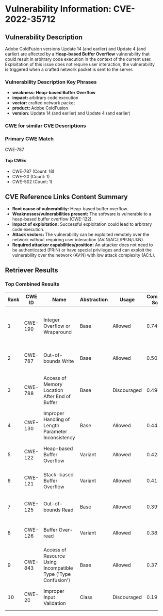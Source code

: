 # Vulnerability Information: CVE-2022-35712

## Vulnerability Description
Adobe ColdFusion versions Update 14 (and earlier) and Update 4 (and earlier) are affected by a **Heap-based Buffer Overflow** vulnerability that could result in arbitrary code execution in the context of the current user. Exploitation of this issue does not require user interaction, the vulnerability is triggered when a crafted network packet is sent to the server.

### Vulnerability Description Key Phrases
- **weakness:** **Heap-based Buffer Overflow**
- **impact:** arbitrary code execution
- **vector:** crafted network packet
- **product:** Adobe ColdFusion
- **version:** Update 14 (and earlier) and Update 4 (and earlier)

### CWE for similar CVE Descriptions
### Primary CWE Match
CWE-787

#### Top CWEs
- CWE-787 (Count: 18)
- CWE-20 (Count: 1)
- CWE-502 (Count: 1)

## CVE Reference Links Content Summary
- **Root cause of vulnerability:** Heap-based buffer overflow.
- **Weaknesses/vulnerabilities present:** The software is vulnerable to a heap-based buffer overflow (CWE-122).
- **Impact of exploitation:** Successful exploitation could lead to arbitrary code execution.
- **Attack vectors:** The vulnerability can be exploited remotely over the network without requiring user interaction (AV:N/AC:L/PR:N/UI:N).
- **Required attacker capabilities/position:** An attacker does not need to be authenticated (PR:N) or have special privileges and can exploit the vulnerability over the network (AV:N) with low attack complexity (AC:L).

## Retriever Results

### Top Combined Results

| Rank | CWE ID | Name | Abstraction | Usage | Combined Score | Retrievers | Individual Scores |
|------|--------|------|-------------|-------|---------------|------------|-------------------|
| 1 | CWE-190 | Integer Overflow or Wraparound | Base | Allowed | 0.7459 | dense, sparse, graph | dense: 0.513, sparse: 0.316, graph: 0.862 |
| 2 | CWE-787 | Out-of-bounds Write | Base | Allowed | 0.5024 | sparse, graph | sparse: 0.327, graph: 0.882 |
| 3 | CWE-788 | Access of Memory Location After End of Buffer | Base | Discouraged | 0.4904 | dense, sparse, graph | dense: 0.534, sparse: 0.330, graph: 0.612 |
| 4 | CWE-130 | Improper Handling of Length Parameter Inconsistency | Base | Allowed | 0.4440 | sparse, graph | sparse: 0.283, graph: 0.789 |
| 5 | CWE-122 | Heap-based Buffer Overflow | Variant | Allowed | 0.4288 | dense, sparse | dense: 0.527, sparse: 0.351 |
| 6 | CWE-121 | Stack-based Buffer Overflow | Variant | Allowed | 0.4150 | dense, sparse | dense: 0.529, sparse: 0.323 |
| 7 | CWE-125 | Out-of-bounds Read | Base | Allowed | 0.3990 | sparse, graph | sparse: 0.303, graph: 0.631 |
| 8 | CWE-126 | Buffer Over-read | Variant | Allowed | 0.3827 | dense, sparse | dense: 0.508, sparse: 0.280 |
| 9 | CWE-843 | Access of Resource Using Incompatible Type ('Type Confusion') | Base | Allowed | 0.3727 | sparse, graph | sparse: 0.276, graph: 0.602 |
| 10 | CWE-20 | Improper Input Validation | Class | Discouraged | 0.1918 | dense, sparse | dense: 0.508, sparse: 0.305 |

